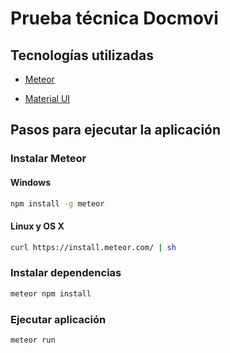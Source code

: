 #  Prueba técnica Docmovi

##  Tecnologías utilizadas

- [Meteor](https://react-tutorial.meteor.com/)

- [Material UI](https://mui.com/material-ui/getting-started/overview/)

##  Pasos para ejecutar la aplicación

###  Instalar Meteor

#### Windows

```bash
npm install -g meteor
```
####  Linux y OS X
```bash
curl https://install.meteor.com/ | sh
```
  
###  Instalar dependencias
```bash
meteor npm install
```

###  Ejecutar aplicación

```bash
meteor run
```